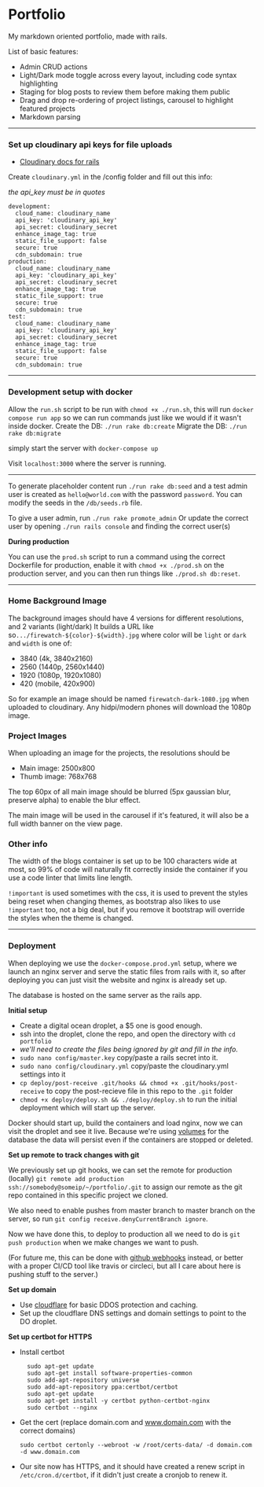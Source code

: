 # Portfolio

My markdown oriented portfolio, made with rails.

List of basic features: 
- Admin CRUD actions
- Light/Dark mode toggle across every layout, including code syntax highlighting
- Staging for blog posts to review them before making them public
- Drag and drop re-ordering of project listings, carousel to highlight featured projects
- Markdown parsing

___




### Set up cloudinary api keys for file uploads
- [Cloudinary docs for rails](https://cloudinary.com/documentation/rails_integration)


Create `cloudinary.yml` in the /config folder and fill out this info:

*the api_key must be in quotes*

```
development:
  cloud_name: cloudinary_name
  api_key: 'cloudinary_api_key'
  api_secret: cloudinary_secret
  enhance_image_tag: true
  static_file_support: false
  secure: true
  cdn_subdomain: true
production:
  cloud_name: cloudinary_name
  api_key: 'cloudinary_api_key'
  api_secret: cloudinary_secret
  enhance_image_tag: true
  static_file_support: true
  secure: true
  cdn_subdomain: true
test:
  cloud_name: cloudinary_name
  api_key: 'cloudinary_api_key'
  api_secret: cloudinary_secret
  enhance_image_tag: true
  static_file_support: false
  secure: true
  cdn_subdomain: true
```



---
### Development setup with docker

Allow the `run.sh` script to be run with `chmod +x ./run.sh`, this will run `docker compose run app` so we can run commands just like we would if it wasn't inside docker.
Create the DB: `./run rake db:create`
Migrate the DB: `./run rake db:migrate`

simply start the server with `docker-compose up`

Visit `localhost:3000` where the server is running.

---

To generate placeholder content run `./run rake db:seed` and a test admin user is created as
`hello@world.com` with the password `password`.
You can modify the seeds in the `/db/seeds.rb` file.

To give a user admin, run `./run rake promote_admin`
Or update the correct user by opening `./run rails console` and finding the correct user(s)


**During production** 

You can use the `prod.sh` script to run a command using the correct Dockerfile for production, enable it with `chmod +x ./prod.sh` on the production server, and you can then run things like `./prod.sh db:reset`.  

---

### Home Background Image

The background images should have 4 versions for different resolutions, and 2 variants (light/dark)
It builds a URL like so`.../firewatch-${color}-${width}.jpg` where color will be `light` or `dark` and `width` is one of:

- 3840 (4k, 3840x2160)
- 2560 (1440p, 2560x1440)
- 1920 (1080p, 1920x1080)
- 420 (mobile, 420x900)

So for example an image should be named `firewatch-dark-1080.jpg` when uploaded to cloudinary.
Any hidpi/modern phones will download the 1080p image.


### Project Images

When uploading an image for the projects, the resolutions should be
  - Main image: 2500x800
  - Thumb image: 768x768

The top 60px of all main image should be blurred (5px gaussian blur, preserve alpha) to enable the blur effect.

The main image will be used in the carousel if it's featured, it will also be a full width banner on the view page.


### Other info

The width of the blogs container is set up to be 100 characters wide at most, so 99% of code will naturally fit correctly inside the container if you use a code linter that limits line length.

`!important` is used sometimes with the css, it is used to prevent the styles being reset when changing themes, as bootstrap also likes to use `!important` too, not a big deal, but if you remove it bootstrap will override the styles when the theme is changed.

---

### Deployment

When deploying we use the `docker-compose.prod.yml` setup, where we launch an nginx server and serve the static files from rails with it, so after deploying you can just visit the website and nginx is already set up.

The database is hosted on the same server as the rails app.

**Initial setup**

- Create a digital ocean droplet, a \$5 one is good enough.
- ssh into the droplet, clone the repo, and open the directory with `cd portfolio`
- _we'll need to create the files being ignored by git and fill in the info._
- `sudo nano config/master.key` copy/paste a rails secret into it.
- `sudo nano config/cloudinary.yml` copy/paste the cloudinary.yml settings into it
- `cp deploy/post-receive .git/hooks && chmod +x .git/hooks/post-receive` to copy the post-recieve file in this repo to the `.git` folder
- `chmod +x deploy/deploy.sh && ./deploy/deploy.sh` to run the initial deployment which will start up the server.

Docker should start up, build the containers and load nginx, now we can visit the droplet and see it live.
Because we're using [volumes](https://docs.docker.com/storage/volumes/) for the database the data will persist even if the containers are stopped or deleted.

**Set up remote to track changes with git**

We previously set up git hooks, we can set the remote for production (locally) `git remote add production ssh://somebody@someip/~/portfolio/.git` to assign our remote as the git repo contained in this specific project we cloned.

We also need to enable pushes from master branch to master branch on the server, so run `git config receive.denyCurrentBranch ignore`.

Now we have done this, to deploy to production all we need to do is `git push production` when we make changes we want to push.

(For future me, this can be done with [github webhooks](https://developer.github.com/webhooks/) instead, or better with a proper CI/CD tool like travis or circleci, but all I care about here is pushing stuff to the server.)

**Set up domain**

- Use [cloudflare](https://www.cloudflare.com/) for basic DDOS protection and caching.
- Set up the cloudflare DNS settings and domain settings to point to the DO droplet.

**Set up certbot for HTTPS**
- Install certbot
  ```
    sudo apt-get update
    sudo apt-get install software-properties-common
    sudo add-apt-repository universe
    sudo add-apt-repository ppa:certbot/certbot
    sudo apt-get update
    sudo apt-get install -y certbot python-certbot-nginx
    sudo certbot --nginx
  ```
- Get the cert (replace domain.com and www.domain.com with the correct domains)
  
  ```
  sudo certbot certonly --webroot -w /root/certs-data/ -d domain.com -d www.domain.com
  ```
- Our site now has HTTPS, and it should have created a renew script in `/etc/cron.d/certbot`, if it didn't just create a cronjob to renew it.